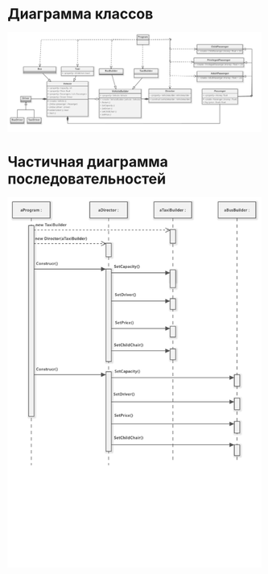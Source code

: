﻿# Диаграмма классов
![diagram](Builder.png)

# Частичная диаграмма последовательностей
![diagram](Sequencediagram1.png)